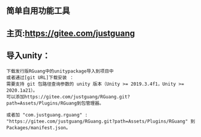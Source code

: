 ## 简单自用功能工具

## 主页:https://gitee.com/justguang

## 导入unity：
    下载发行版RGuang中的unitypackage导入到项目中 
	或者通过[git URL]下载安装 ：
	需要支持 git 包路径查询参数的 unity 版本（Unity >= 2019.3.4f1，Unity >= 2020.1a21）。
	可以添加https://gitee.com/justguang/RGuang.git?path=Assets/Plugins/RGuang到包管理器。
	
	或者加 "com.justguang.rguang" : "https://gitee.com/justguang/RGuang.git?path=Assets/Plugins/RGuang" 到Packages/manifest.json。
	

	

